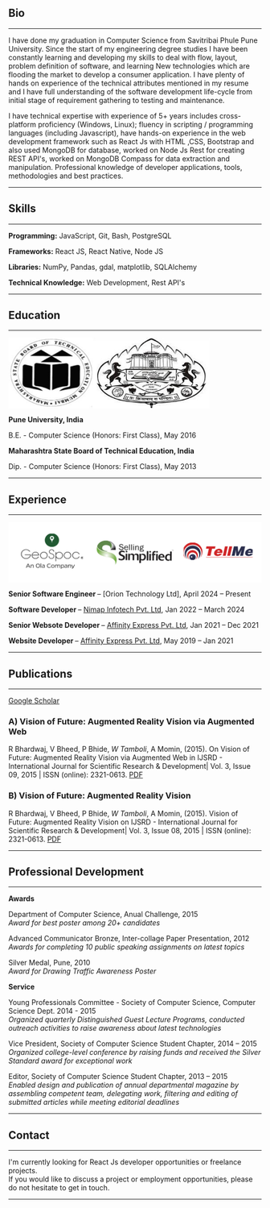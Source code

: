 ## Bio

---
I have done my graduation in Computer Science from Savitribai Phule Pune University. Since the start of my engineering degree studies I have been constantly learning and developing my skills to deal with flow, layout, problem definition of software, and learning New technologies which are flooding the market to develop a consumer application. I have plenty of hands on experience of the technical attributes mentioned in my resume and I have full understanding of the software development life-cycle from initial stage of requirement gathering to testing and maintenance.

I have technical expertise with experience of 5+ years includes cross-platform proficiency (Windows, Linux); fluency in scripting / programming languages (including Javascript), have hands-on experience in the web development framework such as React Js with HTML ,CSS, Bootstrap and also used MongoDB for database, worked on Node Js Rest for creating REST API's, worked on MongoDB Compass for data extraction and manipulation. Professional knowledge of developer applications, tools, methodologies and best practices.

---

## Skills

---

**Programming:** JavaScript, Git, Bash, PostgreSQL

**Frameworks:** React JS, React Native, Node JS

**Libraries:** NumPy, Pandas, gdal, matplotlib, SQLAlchemy

**Technical Knowledge:** Web Development, Rest API's

---

## Education

---

<img src="images/uni.jpg?raw=true" align="middle" width="400" height="140" alt="uni logos">

<b> Pune University, India </b>

B.E.  - Computer Science (Honors: First Class),			 		            May 2016

<b> Maharashtra State Board of Technical Education, India </b>

Dip.  - Computer Science (Honors: First Class),			 		            May 2013

---

## Experience

---

<img src="images/experience.png?raw=true" align="middle" width="700" height="120" alt="experience logos">

<b> Senior Software Engineer </b> – [Orion Technology Ltd], April 2024 – Present

<b> Software Developer </b> – [Nimap Infotech Pvt. Ltd](https://nimapinfotech.com/), Jan 2022 – March 2024

<b> Senior Websote Developer </b> – [Affinity Express Pvt. Ltd](https://affinityx.com/), Jan 2021 – Dec 2021 

<b> Website Developer </b> – [Affinity Express Pvt. Ltd](https://affinityx.com/), May 2019 – Jan 2021

---

## Publications

---

[Google Scholar](https://scholar.google.com/citations?user=W4scCi0AAAAJ&hl=en)


### A)	Vision of Future: Augmented Reality Vision via Augmented Web

R Bhardwaj, V Bheed, P Bhide, *W Tamboli*, A Momin, (2015). On Vision of Future: Augmented Reality Vision via Augmented Web in IJSRD - International Journal for Scientific Research & Development| Vol. 3, Issue 09, 2015 | ISSN (online): 2321-0613. [PDF](./pdf/Vision1.pdf)

### B)	Vision of Future: Augmented Reality Vision

R Bhardwaj, V Bheed, P Bhide, *W Tamboli*, A Momin, (2015). Vision of Future: Augmented Reality Vision on IJSRD - International Journal for Scientific Research & Development| Vol. 3, Issue 08, 2015 | ISSN (online): 2321-0613. [PDF](./pdf/Vision2.pdf)

---

## Professional Development

---

**Awards**

Department of Computer Science,  			                                        Anual Challenge, 2015 <br/>
<i> Award for best poster among 20+ candidates </i>

Advanced Communicator Bronze,  					                                    Inter-collage Paper Presentation, 2012 <br/>
<i> Awards for completing 10 public speaking assignments on latest topics </i>

Silver Medal,                                                                       Pune, 2010 <br/>
<i> Award for Drawing Traffic Awareness Poster </i>

**Service**

Young Professionals Committee - Society of Computer Science,                        Computer Science Dept. 2014 - 2015 <br/>
<i> Organized quarterly Distinguished Guest Lecture Programs, conducted outreach activities to raise awareness about latest technologies </i>  

Vice President, 	                                                                Society of Computer Science Student Chapter, 2014 – 2015 <br/>
<i> Organized college-level conference by raising funds and received the Silver Standard award for exceptional work  </i>  

Editor, 	                                                                        Society of Computer Science Student Chapter, 2013 – 2015 <br/>
<i> Enabled design and publication of annual departmental magazine by assembling competent team, delegating work, filtering and editing of submitted articles while meeting editorial deadlines </i>

---
## Contact

---

  I'm currently looking for React Js developer opportunities or freelance projects.<br/>
  If you would like to discuss a project or employment opportunities, please do not hesitate to get in touch.

---
